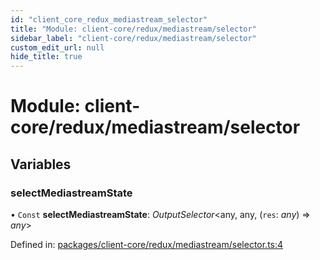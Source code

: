 ```yaml
---
id: "client_core_redux_mediastream_selector"
title: "Module: client-core/redux/mediastream/selector"
sidebar_label: "client-core/redux/mediastream/selector"
custom_edit_url: null
hide_title: true
---
```


# Module: client-core/redux/mediastream/selector

## Variables

### selectMediastreamState

• `Const` **selectMediastreamState**: *OutputSelector*<any, any, (`res`: *any*) => *any*\>

Defined in: [packages/client-core/redux/mediastream/selector.ts:4](https://github.com/xr3ngine/xr3ngine/blob/5a0f83ed8/packages/client-core/redux/mediastream/selector.ts#L4)
